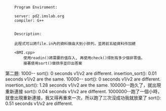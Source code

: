 
        Program Enviroment:

        server: pd2.imslab.org
        compiler: G++


        Description:

        此程式可以將file.in內的資料做由大到小排列，並將前五組資料作加總
        
        <BMI.cpp>
            使用readin()將需要的值存入, 再使用check()得到有多少個非零值。
            接著使用sort()做排序並印出答案
  第二題:
  1000--
        sort(): 0 seconds
        v1/v2 are different.
        insertion_sort(): 0.01 seconds
        v1/v2 are the same.
  10000--
        sort(): 0 seconds
        v1/v2 are different.
        insertion_sort(): 1.28 seconds
        v1/v2 are the same.
  100000--跑久了，就出現重新連接
        sort(): 0.04 seconds
        v1/v2 are different.
  1000000--跑了一個小時，就會出現重新連接，我又得再重來一次，所以跑了三次沒成功我就放棄了
        sort(): 0.51 seconds
        v1/v2 are different.
        
        

